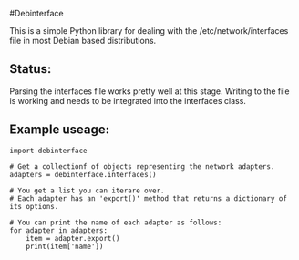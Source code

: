 #Debinterface

This is a simple Python library for dealing with the /etc/network/interfaces file in most Debian based distributions.

## Status: 
Parsing the interfaces file works pretty well at this stage.
Writing to the file is working and needs to be integrated into the interfaces class.


## Example useage:

    import debinterface
    
    # Get a collectionf of objects representing the network adapters.
    adapters = debinterface.interfaces()

    # You get a list you can iterare over.
    # Each adapter has an 'export()' method that returns a dictionary of its options.

    # You can print the name of each adapter as follows:
    for adapter in adapters:
    	item = adapter.export()
    	print(item['name'])
